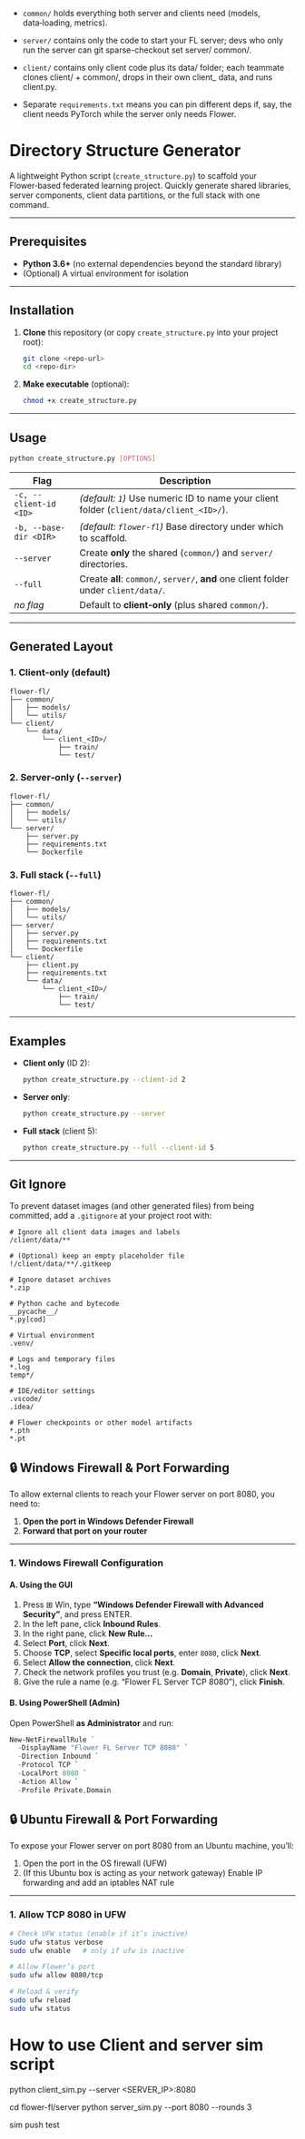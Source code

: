 - `common/` holds everything both server and clients need (models, data‑loading, metrics).

- `server/` contains only the code to start your FL server; devs who only run the server can git sparse-checkout set server/ common/.

- `client/` contains only client code plus its data/ folder; each teammate clones client/ + common/, drops in their own client_<ID> data, and runs client.py.

- Separate `requirements.txt` means you can pin different deps if, say, the client needs PyTorch while the server only needs Flower.
# Directory Structure Generator

A lightweight Python script (`create_structure.py`) to scaffold your Flower‑based federated learning project. Quickly generate shared libraries, server components, client data partitions, or the full stack with one command.

---

## Prerequisites

- **Python 3.6+** (no external dependencies beyond the standard library)  
- (Optional) A virtual environment for isolation  

---

## Installation

1. **Clone** this repository (or copy `create_structure.py` into your project root):  
   ```bash
   git clone <repo-url>
   cd <repo-dir>
   ```
2. **Make executable** (optional):  
   ```bash
   chmod +x create_structure.py
   ```

---

## Usage

```bash
python create_structure.py [OPTIONS]
```

| Flag                       | Description                                                                                          |
|----------------------------|------------------------------------------------------------------------------------------------------|
| `-c, --client-id <ID>`     | _(default: `1`)_ Use numeric ID to name your client folder (`client/data/client_<ID>/`).             |
| `-b, --base-dir <DIR>`     | _(default: `flower-fl`)_ Base directory under which to scaffold.                                     |
| `--server`                 | Create **only** the shared (`common/`) and `server/` directories.                                     |
| `--full`                   | Create **all**: `common/`, `server/`, **and** one client folder under `client/data/`.                |
| _no flag_                  | Default to **client‑only** (plus shared `common/`).                                                   |

---

## Generated Layout

### 1. Client‑only (default)

```text
flower-fl/
├── common/
│   ├── models/
│   └── utils/
└── client/
    └── data/
        └── client_<ID>/
            ├── train/
            └── test/
```

### 2. Server‑only (`--server`)

```text
flower-fl/
├── common/
│   ├── models/
│   └── utils/
└── server/
    ├── server.py
    ├── requirements.txt
    └── Dockerfile
```

### 3. Full stack (`--full`)

```text
flower-fl/
├── common/
│   ├── models/
│   └── utils/
├── server/
│   ├── server.py
│   ├── requirements.txt
│   └── Dockerfile
└── client/
    ├── client.py
    ├── requirements.txt
    └── data/
        └── client_<ID>/
            ├── train/
            └── test/
```

---

## Examples

- **Client only** (ID 2):  
  ```bash
  python create_structure.py --client-id 2
  ```

- **Server only**:  
  ```bash
  python create_structure.py --server
  ```

- **Full stack** (client 5):  
  ```bash
  python create_structure.py --full --client-id 5
  ```

---



## Git Ignore

To prevent dataset images (and other generated files) from being committed, add a `.gitignore` at your project root with:

```gitignore
# Ignore all client data images and labels
/client/data/**

# (Optional) keep an empty placeholder file
!/client/data/**/.gitkeep

# Ignore dataset archives
*.zip

# Python cache and bytecode
__pycache__/
*.py[cod]

# Virtual environment
.venv/

# Logs and temporary files
*.log
temp*/

# IDE/editor settings
.vscode/
.idea/

# Flower checkpoints or other model artifacts
*.pth
*.pt
```
## 🔒 Windows Firewall & Port Forwarding

To allow external clients to reach your Flower server on port 8080, you need to:

1. **Open the port in Windows Defender Firewall**  
2. **Forward that port on your router**  

---

### 1. Windows Firewall Configuration

#### A. Using the GUI
1. Press ⊞ Win, type **“Windows Defender Firewall with Advanced Security”**, and press ENTER.  
2. In the left pane, click **Inbound Rules**.  
3. In the right pane, click **New Rule…**  
4. Select **Port**, click **Next**.  
5. Choose **TCP**, select **Specific local ports**, enter `8080`, click **Next**.  
6. Select **Allow the connection**, click **Next**.  
7. Check the network profiles you trust (e.g. **Domain**, **Private**), click **Next**.  
8. Give the rule a name (e.g. “Flower FL Server TCP 8080”), click **Finish**.

#### B. Using PowerShell (Admin)
Open PowerShell **as Administrator** and run:
```powershell
New-NetFirewallRule `
  -DisplayName "Flower FL Server TCP 8080" `
  -Direction Inbound `
  -Protocol TCP `
  -LocalPort 8080 `
  -Action Allow `
  -Profile Private,Domain
  ```

  
  
## 🔒 Ubuntu Firewall & Port Forwarding

To expose your Flower server on port 8080 from an Ubuntu machine, you’ll:

1. Open the port in the OS firewall (UFW)  
2. (If this Ubuntu box is acting as your network gateway) Enable IP forwarding and add an iptables NAT rule  

---

### 1. Allow TCP 8080 in UFW

```bash
# Check UFW status (enable if it’s inactive)
sudo ufw status verbose
sudo ufw enable   # only if ufw is inactive

# Allow Flower’s port
sudo ufw allow 8080/tcp

# Reload & verify
sudo ufw reload
sudo ufw status
```

# How to use Client and server sim script
python client_sim.py --server <SERVER_IP>:8080


cd flower-fl/server
python server_sim.py --port 8080 --rounds 3

sim push test